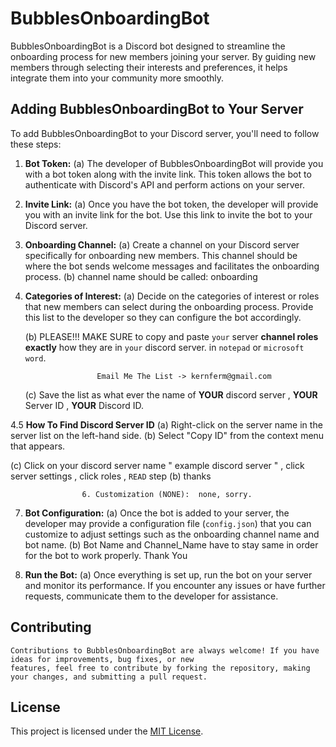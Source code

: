 # BubblesOnboardingBot

BubblesOnboardingBot is a Discord bot designed to streamline the onboarding process for new members joining your server. By guiding new members through selecting their interests and preferences, it helps integrate them into your community more smoothly.

## Adding BubblesOnboardingBot to Your Server

To add BubblesOnboardingBot to your Discord server, you'll need to follow these steps:

1. **Bot Token:**
   (a) The developer of BubblesOnboardingBot will provide you with a bot token along with the invite link. This token allows the bot to authenticate with Discord's API and perform actions on your server.

2. **Invite Link:**
   (a) Once you have the bot token, the developer will provide you with an invite link for the bot. Use this link to invite the bot to your Discord server.

3. **Onboarding Channel:**
   (a) Create a channel on your Discord server specifically for onboarding new members. This channel should be where the bot sends welcome messages and facilitates the onboarding process.
   (b) channel name should be called:  onboarding

4. **Categories of Interest:**
   (a) Decide on the categories of interest or roles that new members can select during the onboarding process. Provide this list to the developer so they can configure the bot accordingly.

   (b) PLEASE!!! MAKE SURE to copy and paste `your` server **channel roles exactly** how they are in `your` discord server. in `notepad` or `microsoft word`.

                       Email Me The List -> kernferm@gmail.com
  
   (c) Save the list as what ever the name of **YOUR** discord server , **YOUR** Server ID , **YOUR** Discord ID.
  
4.5 **How To Find Discord Server ID**
   (a) Right-click on the server name in the server list on the left-hand side.
   (b) Select "Copy ID" from the context menu that appears.

         
                    
    
   (c) Click on your discord server name " example discord server " , click server settings , click roles , `READ` step (b) thanks

                    6. Customization (NONE):  none, sorry. 
  

7. **Bot Configuration:**
   (a) Once the bot is added to your server, the developer may provide a configuration file (`config.json`) that you can customize to adjust settings such as the onboarding channel name and bot name.
   (b) Bot Name and Channel_Name have to stay same in order for the bot to work properly. Thank You

8. **Run the Bot:**
   (a) Once everything is set up, run the bot on your server and monitor its performance. If you encounter any issues or have further requests, communicate them to the developer for assistance.

## Contributing

    Contributions to BubblesOnboardingBot are always welcome! If you have ideas for improvements, bug fixes, or new 
    features, feel free to contribute by forking the repository, making your changes, and submitting a pull request.

## License

This project is licensed under the [MIT License](LICENSE).

